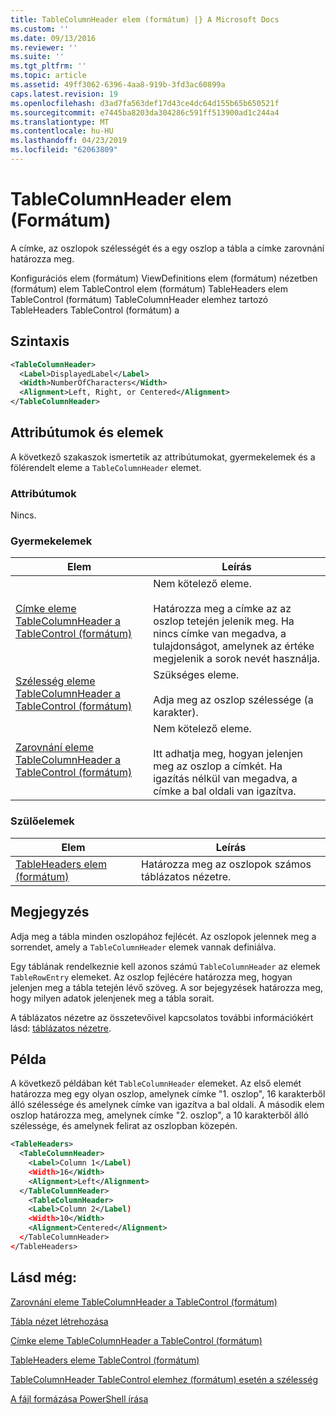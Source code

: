 ```yaml
---
title: TableColumnHeader elem (formátum) |} A Microsoft Docs
ms.custom: ''
ms.date: 09/13/2016
ms.reviewer: ''
ms.suite: ''
ms.tgt_pltfrm: ''
ms.topic: article
ms.assetid: 49ff3062-6396-4aa8-919b-3fd3ac60899a
caps.latest.revision: 19
ms.openlocfilehash: d3ad7fa563def17d43ce4dc64d155b65b650521f
ms.sourcegitcommit: e7445ba8203da304286c591ff513900ad1c244a4
ms.translationtype: MT
ms.contentlocale: hu-HU
ms.lasthandoff: 04/23/2019
ms.locfileid: "62063809"
---
```

# <a name="tablecolumnheader-element-format"></a>TableColumnHeader elem (Formátum)

A címke, az oszlopok szélességét és a egy oszlop a tábla a címke zarovnání határozza meg.

Konfigurációs elem (formátum) ViewDefinitions elem (formátum) nézetben (formátum) elem TableControl elem (formátum) TableHeaders elem TableControl (formátum) TableColumnHeader elemhez tartozó TableHeaders TableControl (formátum) a

## <a name="syntax"></a>Szintaxis

```xml
<TableColumnHeader>
  <Label>DisplayedLabel</Label>
  <Width>NumberOfCharacters</Width>
  <Alignment>Left, Right, or Centered</Alignment>
</TableColumnHeader>
```

## <a name="attributes-and-elements"></a>Attribútumok és elemek

A következő szakaszok ismertetik az attribútumokat, gyermekelemek és a fölérendelt eleme a `TableColumnHeader` elemet.

### <a name="attributes"></a>Attribútumok

Nincs.

### <a name="child-elements"></a>Gyermekelemek

|Elem|Leírás|
|-------------|-----------------|
|[Címke eleme TableColumnHeader a TableControl (formátum)](./label-element-for-tablecolumnheader-for-tablecontrol-format.md)|Nem kötelező eleme.<br /><br /> Határozza meg a címke az az oszlop tetején jelenik meg. Ha nincs címke van megadva, a tulajdonságot, amelynek az értéke megjelenik a sorok nevét használja.|
|[Szélesség eleme TableColumnHeader a TableControl (formátum)](./width-element-for-tablecolumnheader-for-tablecontrol-format.md)|Szükséges eleme.<br /><br /> Adja meg az oszlop szélessége (a karakter).|
|[Zarovnání eleme TableColumnHeader a TableControl (formátum)](./alignment-element-for-tablecolumnheader-for-tablecontrol-format.md)|Nem kötelező eleme.<br /><br /> Itt adhatja meg, hogyan jelenjen meg az oszlop a címkét. Ha igazítás nélkül van megadva, a címke a bal oldali van igazítva.|

### <a name="parent-elements"></a>Szülőelemek

|Elem|Leírás|
|-------------|-----------------|
|[TableHeaders elem (formátum)](./tableheaders-element-format.md)|Határozza meg az oszlopok számos táblázatos nézetre.|

## <a name="remarks"></a>Megjegyzés

Adja meg a tábla minden oszlopához fejlécét. Az oszlopok jelennek meg a sorrendet, amely a `TableColumnHeader` elemek vannak definiálva.

Egy táblának rendelkeznie kell azonos számú `TableColumnHeader` az elemek `TableRowEntry` elemeket. Az oszlop fejlécére határozza meg, hogyan jelenjen meg a tábla tetején lévő szöveg. A sor bejegyzések határozza meg, hogy milyen adatok jelenjenek meg a tábla sorait.

A táblázatos nézetre az összetevőivel kapcsolatos további információkért lásd: [táblázatos nézetre](./creating-a-table-view.md).

## <a name="example"></a>Példa

A következő példában két `TableColumnHeader` elemeket. Az első elemét határozza meg egy olyan oszlop, amelynek címke "1. oszlop", 16 karakterből álló szélessége és amelynek címke van igazítva a bal oldali. A második elem oszlop határozza meg, amelynek címke "2. oszlop", a 10 karakterből álló szélessége, és amelynek felirat az oszlopban közepén.

```xml
<TableHeaders>
  <TableColumnHeader>
    <Label>Column 1</Label)
    <Width>16</Width>
    <Alignment>Left</Alignment>
  </TableColumnHeader>
    <TableColumnHeader>
    <Label>Column 2</Label)
    <Width>10</Width>
    <Alignment>Centered</Alignment>
  </TableColumnHeader>
</TableHeaders>
```

## <a name="see-also"></a>Lásd még:

[Zarovnání eleme TableColumnHeader a TableControl (formátum)](./alignment-element-for-tablecolumnheader-for-tablecontrol-format.md)

[Tábla nézet létrehozása](./creating-a-table-view.md)

[Címke eleme TableColumnHeader a TableControl (formátum)](./label-element-for-tablecolumnheader-for-tablecontrol-format.md)

[TableHeaders eleme TableControl (formátum)](./tableheaders-element-format.md)

[TableColumnHeader TableControl elemhez (formátum) esetén a szélesség](./width-element-for-tablecolumnheader-for-tablecontrol-format.md)

[A fájl formázása PowerShell írása](./writing-a-powershell-formatting-file.md)
